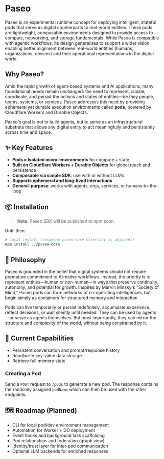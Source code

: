 # Paseo

Paseo is an experimental runtime concept for deploying intelligent, stateful pods that serve as digital counterparts to real-world entities. These pods are lightweight, composable environments designed to provide access to compute, networking, and storage fundamentals. While Paseo is compatible with agentic workflows, its design generalizes to support a wider vision: enabling better alignment between real-world entities (humans, organizations, devices) and their operational representations in the digital world.

## Why Paseo?

Amid the rapid growth of agent-based systems and AI applications, many foundational needs remain unchanged: the need to represent, isolate, coordinate, and persist the actions and states of entities—be they people, teams, systems, or services. Paseo addresses this need by providing ephemeral yet durable execution environments called **pods**, powered by Cloudflare Workers and Durable Objects.

Paseo's goal is not to build agents, but to serve as an infrastructural substrate that allows any digital entity to act meaningfully and persistently across time and space.

## ✨ Key Features

- **Pods = Isolated micro-environments** for compute + state
- **Built on Cloudflare Workers + Durable Objects** for global reach and persistence
- **Composable via simple SDK**: use with or without LLMs
- **Supports ephemeral and long-lived interactions**
- **General-purpose**: works with agents, orgs, services, or humans-in-the-loop

## 📦 Installation

> **Note**: Paseo SDK will be published to npm soon.

Until then:

```bash
# Local install (assuming paseo-core directory is adjacent)
npm install ../paseo-core
```

## 🧠 Philosophy

Paseo is grounded in the belief that digital systems should not require premature commitment to AI-native workflows. Instead, the priority is to represent entities—human or non-human—in ways that preserve continuity, autonomy, and potential for growth. Inspired by Marvin Minsky's "Society of Mind," Paseo pods can form networks of co-operating intelligences, but begin simply as containers for structured memory and interaction.

Pods can live temporarily or persist indefinitely, accumulate experience, reflect decisions, or wait silently until needed. They can be used by agents—or serve as agents themselves. But most importantly, they can mirror the structure and complexity of the world, without being constrained by it.

## 🔧 Current Capabilities

- Persistent conversation and prompt/response history
- Read/write key-value data storage
- Retrieve full memory state

### Creating a Pod

Send a `POST` request to `/pods` to generate a new pod. The response contains the
randomly assigned `podName` which can then be used with the other endpoints.

## 🗺 Roadmap (Planned)

- CLI for local pod/dev environment management
- Automation for Worker + DO deployment
- Event hooks and background task scaffolding
- Pod relationships and federation (graph view)
- Identity/trust layer for inter-pod communication
- Optional LLM backends for enriched responses

